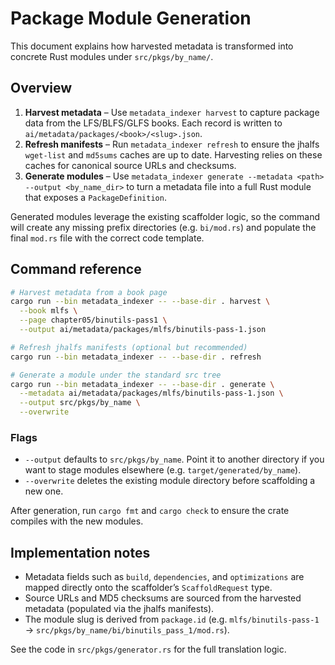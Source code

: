 # Package Module Generation

This document explains how harvested metadata is transformed into concrete
Rust modules under `src/pkgs/by_name/`.

## Overview

1. **Harvest metadata** – Use `metadata_indexer harvest` to capture package data
   from the LFS/BLFS/GLFS books. Each record is written to
   `ai/metadata/packages/<book>/<slug>.json`.
2. **Refresh manifests** – Run
   `metadata_indexer refresh` to ensure the jhalfs `wget-list` and `md5sums`
   caches are up to date. Harvesting relies on these caches for canonical
   source URLs and checksums.
3. **Generate modules** – Use
   `metadata_indexer generate --metadata <path> --output <by_name_dir>` to turn a
   metadata file into a full Rust module that exposes a `PackageDefinition`.

Generated modules leverage the existing scaffolder logic, so the command will
create any missing prefix directories (e.g. `bi/mod.rs`) and populate the final
`mod.rs` file with the correct code template.

## Command reference

```bash
# Harvest metadata from a book page
cargo run --bin metadata_indexer -- --base-dir . harvest \
  --book mlfs \
  --page chapter05/binutils-pass1 \
  --output ai/metadata/packages/mlfs/binutils-pass-1.json

# Refresh jhalfs manifests (optional but recommended)
cargo run --bin metadata_indexer -- --base-dir . refresh

# Generate a module under the standard src tree
cargo run --bin metadata_indexer -- --base-dir . generate \
  --metadata ai/metadata/packages/mlfs/binutils-pass-1.json \
  --output src/pkgs/by_name \
  --overwrite
```

### Flags

- `--output` defaults to `src/pkgs/by_name`. Point it to another directory if
  you want to stage modules elsewhere (e.g. `target/generated/by_name`).
- `--overwrite` deletes the existing module directory before scaffolding a new
  one.

After generation, run `cargo fmt` and `cargo check` to ensure the crate compiles
with the new modules.

## Implementation notes

- Metadata fields such as `build`, `dependencies`, and `optimizations` are
  mapped directly onto the scaffolder’s `ScaffoldRequest` type.
- Source URLs and MD5 checksums are sourced from the harvested metadata
  (populated via the jhalfs manifests).
- The module slug is derived from `package.id` (e.g.
  `mlfs/binutils-pass-1` → `src/pkgs/by_name/bi/binutils_pass_1/mod.rs`).

See the code in `src/pkgs/generator.rs` for the full translation logic.
